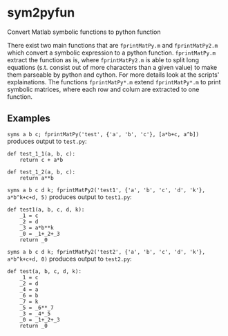 # sym2pyfun
Convert Matlab symbolic functions to python function

There exist two main functions that are `fprintMatPy.m` and `fprintMatPy2.m` which convert a symbolic expression to a python function.
`fprintMatPy.m` extract the function as is, where `fprintMatPy2.m` is able to split long equations (s.t. consist out of more characters than a given value) to make them parseable by python and cython.
For more details look at the scripts' explainations. 
The functions `fprintMatPy*.m` extend `fprintMatPy*.m` to print symbolic matrices, where each row and colum are extracted to one function. 

## Examples

`syms a b c; fprintMatPy('test', {'a', 'b', 'c'}, [a*b+c, a^b])` produces output to `test.py`:

    def test_1_1(a, b, c):
        return c + a*b

    def test_1_2(a, b, c):
        return a**b


`syms a b c d k; fprintMatPy2('test1', {'a', 'b', 'c', 'd', 'k'}, a*b^k+c+d, 5)` produces output to `test1.py`:

    def test1(a, b, c, d, k):
        _1 = c
        _2 = d
        _3 = a*b**k
        _0 = _1+_2+_3
        return _0

`syms a b c d k; fprintMatPy2('test2', {'a', 'b', 'c', 'd', 'k'}, a*b^k+c+d, 0)` produces output to `test2.py`:

    def test(a, b, c, d, k):
        _1 = c
        _2 = d
        _4 = a
        _6 = b
        _7 = k
        _5 = _6**_7
        _3 = _4*_5
        _0 = _1+_2+_3
        return _0
